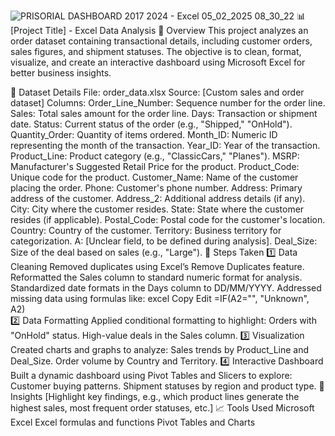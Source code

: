 ![PRISORIAL DASHBOARD 2017 2024 - Excel 05_02_2025 08_30_22](https://github.com/user-attachments/assets/fa3387b4-def1-4bdf-9a5e-caee8d41ce31)
📊 [Project Title] - Excel Data Analysis
📌 Overview
This project analyzes an order dataset containing transactional details, including customer orders, sales figures, and shipment statuses. The objective is to clean, format, visualize, and create an interactive dashboard using Microsoft Excel for better business insights.

📂 Dataset Details
File: order_data.xlsx
Source: [Custom sales and order dataset]
Columns:
Order_Line_Number: Sequence number for the order line.
Sales: Total sales amount for the order line.
Days: Transaction or shipment date.
Status: Current status of the order (e.g., "Shipped," "OnHold").
Quantity_Order: Quantity of items ordered.
Month_ID: Numeric ID representing the month of the transaction.
Year_ID: Year of the transaction.
Product_Line: Product category (e.g., "ClassicCars," "Planes").
MSRP: Manufacturer's Suggested Retail Price for the product.
Product_Code: Unique code for the product.
Customer_Name: Name of the customer placing the order.
Phone: Customer's phone number.
Address: Primary address of the customer.
Address_2: Additional address details (if any).
City: City where the customer resides.
State: State where the customer resides (if applicable).
Postal_Code: Postal code for the customer's location.
Country: Country of the customer.
Territory: Business territory for categorization.
A: [Unclear field, to be defined during analysis].
Deal_Size: Size of the deal based on sales (e.g., "Large").
🔧 Steps Taken
1️⃣ Data Cleaning
Removed duplicates using Excel’s Remove Duplicates feature.
Reformatted the Sales column to standard numeric format for analysis.
Standardized date formats in the Days column to DD/MM/YYYY.
Addressed missing data using formulas like:
excel
Copy
Edit
=IF(A2="", "Unknown", A2)  
2️⃣ Data Formatting
Applied conditional formatting to highlight:
Orders with "OnHold" status.
High-value deals in the Sales column.
3️⃣ Visualization
Created charts and graphs to analyze:
Sales trends by Product_Line and Deal_Size.
Order volume by Country and Territory.
4️⃣ Interactive Dashboard
Built a dynamic dashboard using Pivot Tables and Slicers to explore:
Customer buying patterns.
Shipment statuses by region and product type.
🚀 Insights
[Highlight key findings, e.g., which product lines generate the highest sales, most frequent order statuses, etc.]
📈 Tools Used
Microsoft Excel
Excel formulas and functions
Pivot Tables and Charts
